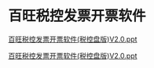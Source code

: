 # 百旺税控发票开票软件
[百旺税控发票开票软件(税控盘版)V2.0.ppt](./baiwang.ppt)


<a href="./baiwang.ppt" target="_blank">百旺税控发票开票软件(税控盘版)V2.0.ppt</a>